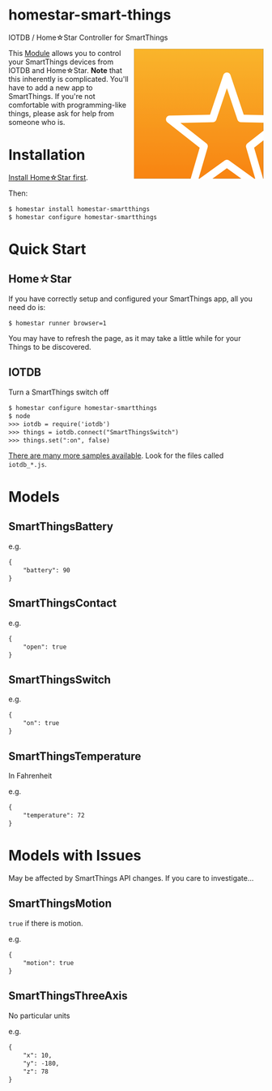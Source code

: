 # homestar-smart-things

IOTDB / Home☆Star Controller for SmartThings 

<img src="https://raw.githubusercontent.com/dpjanes/iotdb-homestar/master/docs/HomeStar.png" align="right" />

This [Module](https://homestar.io/about/things) allows you to control your SmartThings devices from IOTDB and Home☆Star.
**Note** that this inherently is complicated. 
You'll have to add a new app to SmartThings.
If you're not comfortable with programming-like things, please ask for help from someone who is.

# Installation

[Install Home☆Star first](https://homestar.io/about/install).

Then:

    $ homestar install homestar-smartthings
    $ homestar configure homestar-smartthings

# Quick Start

## Home☆Star

If you have correctly setup and configured your SmartThings app, all you need do is:

	$ homestar runner browser=1
	
You may have to refresh the page, as it may take a little while for your Things to be discovered.

## IOTDB

Turn a SmartThings switch off

    $ homestar configure homestar-smartthings
	$ node
	>>> iotdb = require('iotdb')
	>>> things = iotdb.connect("SmartThingsSwitch")
	>>> things.set(":on", false)

[There are many more samples available](https://github.com/dpjanes/homestar-smartthings/tree/master/samples). 
Look for the files called <code>iotdb_*.js</code>.

# Models

## SmartThingsBattery
e.g. 

    {
        "battery": 90
    }

## SmartThingsContact
e.g. 

    {
        "open": true
    }

## SmartThingsSwitch

e.g. 

    {
        "on": true
    }

## SmartThingsTemperature

In Fahrenheit

e.g. 

    {
        "temperature": 72
    }


# Models with Issues

May be affected by SmartThings API changes. If you care to investigate...

## SmartThingsMotion

<code>true</code> if there is motion.

e.g. 

    {
        "motion": true
    }

## SmartThingsThreeAxis

No particular units

e.g. 

    {
        "x": 10,
        "y": -180,
        "z": 78
    }
